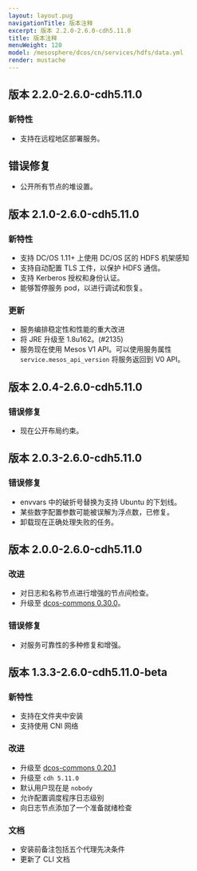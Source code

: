 ```yaml
---
layout: layout.pug
navigationTitle: 版本注释
excerpt: 版本 2.2.0-2.6.0-cdh5.11.0
title: 版本注释
menuWeight: 120
model: /mesosphere/dcos/cn/services/hdfs/data.yml
render: mustache
---
```


## 版本 2.2.0-2.6.0-cdh5.11.0

### 新特性
- 支持在远程地区部署服务。

## 错误修复
- 公开所有节点的堆设置。

## 版本 2.1.0-2.6.0-cdh5.11.0

### 新特性
- 支持 DC/OS 1.11+ 上使用 DC/OS 区的 HDFS 机架感知
- 支持自动配置 TLS 工件，以保护 HDFS 通信。
- 支持 Kerberos 授权和身份认证。
- 能够暂停服务 pod，以进行调试和恢复。

### 更新
- 服务编排稳定性和性能的重大改进
- 将 JRE 升级至 1.8u162。(#2135)
- 服务现在使用 Mesos V1 API。可以使用服务属性 `service.mesos_api_version` 将服务返回到 V0 API。


## 版本 2.0.4-2.6.0-cdh5.11.0

### 错误修复
- 现在公开布局约束。

## 版本 2.0.3-2.6.0-cdh5.11.0

### 错误修复
* envvars 中的破折号替换为支持 Ubuntu 的下划线。
* 某些数字配置参数可能被误解为浮点数，已修复。
* 卸载现在正确处理失败的任务。

## 版本 2.0.0-2.6.0-cdh5.11.0

### 改进
- 对日志和名称节点进行增强的节点间检查。
- 升级至 [dcos-commons 0.30.0](https://github.com/mesosphere/dcos-commons/releases/tag/0.30.0)。

### 错误修复
- 对服务可靠性的多种修复和增强。

## 版本 1.3.3-2.6.0-cdh5.11.0-beta

### 新特性
- 支持在文件夹中安装
- 支持使用 CNI 网络

### 改进
- 升级至 [dcos-commons 0.20.1](https://github.com/mesosphere/dcos-commons/releases/tag/0.20.1)
- 升级至 `cdh 5.11.0`
- 默认用户现在是 `nobody`
- 允许配置调度程序日志级别
- 向日志节点添加了一个准备就绪检查

### 文档
- 安装前备注包括五个代理先决条件
- 更新了 CLI 文档
